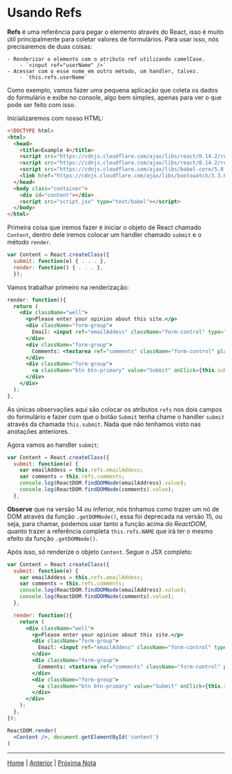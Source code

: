 # Usando Refs

**Refs** é uma referência para pegar o elemento através do React, isso é muito
útil principalmente para coletar valores de formulários. Para usar isso, nós
precisaremos de duas coisas:

    - Renderizar o elemento com o atributo ref utilizando camelCase.
        - `<input ref="userName" />`
    - Acessar com o esse nome em outro método, um handler, talvez.
        - `this.refs.userName`

Como exemplo, vamos fazer uma pequena aplicação que coleta os dados do
formulário e exibe no console, algo bem simples, apenas para ver o que pode ser
feito com isso.

Inicializaremos com nosso HTML:

```html
<!DOCTYPE html>
<html>
  <head>
    <title>Example 4</title>
    <script src="https://cdnjs.cloudflare.com/ajax/libs/react/0.14.2/react.js"></script>
    <script src="https://cdnjs.cloudflare.com/ajax/libs/react/0.14.2/react-dom.js"></script>
    <script src="https://cdnjs.cloudflare.com/ajax/libs/babel-core/5.8.34/browser.js"></script>
    <link href="https://cdnjs.cloudflare.com/ajax/libs/bootswatch/3.3.6/flatly/bootstrap.min.css" rel="stylesheet" />
  </head>
  <body class="container">
    <div id="content"></div>
    <script src="script.jsx" type="text/babel"></script>
  </body>
</html>
```

Primeira coisa que iremos fazer é iniciar o objeto de React chamado `Content`,
dentro dele iremos colocar um handler chamado `submit` e o método `render`.

```jsx
var Content = React.createClass({
  submit: function(e) { . . . },
  render: function() { . . . },
  });
```

Vamos trabalhar primeiro na renderização:

```jsx
render: function(){
  return (
    <div className="well">
      <p>Please enter your opinion about this site.</p>
      <div className="form-group">
        Email: <input ref="emailAddess" className="form-control" type="text" placeholder="hi@maxnovais.me" />
      </div>
      <div className="form-group">
        Comments: <textarea ref="comments" className="form-control" placeholder="I like your website!"/>
      </div>
      <div className="form-group">
        <a className="btn btn-primary" value="Submit" onClick={this.submit}>Submit</a>
      </div>
    </div>
  );
},
```

As únicas observações aqui são colocar os atributos `refs` nos dois campos do
formulário e fazer com que o botão `Submit` tenha chame o handler `submit`
através da chamada `this.submit`. Nada que não tenhamos visto nas anotações
anteriores.

Agora vamos ao handler `submit`:

```jsx
var Content = React.createClass({
  submit: function(e) {
    var emailAddess = this.refs.emailAddess;
    var comments = this.refs.comments;
    console.log(ReactDOM.findDOMNode(emailAddress).value);
    console.log(ReactDOM.findDOMNode(comments).value);
  },
```

**Observe** que na versão 14 ou inferior, nós tinhamos como trazer um nó de DOM
através da função `.getDOMNode()`, essa foi deprecada na versão 15, ou  seja,
para chamar, podemos usar tanto a função acima do *ReactDOM*, quanto  trazer a
referência completa `this.refs.NAME` que irá ter o mesmo efeito da função
`.getDOMNode()`.

Após isso, só renderize o objeto `Content`. Segue o JSX completo:

```jsx
var Content = React.createClass({
  submit: function(e) {
    var emailAddess = this.refs.emailAddess;
    var comments = this.refs.comments;
    console.log(ReactDOM.findDOMNode(emailAddress).value);
    console.log(ReactDOM.findDOMNode(comments).value);
  },

  render: function(){
    return (
      <div className="well">
        <p>Please enter your opinion about this site.</p>
        <div className="form-group">
          Email: <input ref="emailAddess" className="form-control" type="text" placeholder="hi@maxnovais.me" />
        </div>
        <div className="form-group">
          Comments: <textarea ref="comments" className="form-control" placeholder="I like your website!"/>
        </div>
        <div className="form-group">
          <a className="btn btn-primary" value="Submit" onClick={this.submit}>Submit</a>
        </div>
      </div>
    );
  },
});

ReactDOM.render(
  <Content />, document.getElementById('content')
)
```

- - -

[Home](../README.md) | [Anterior](note_3_7.md) | [Próxima Nota](note_4_2.md)
